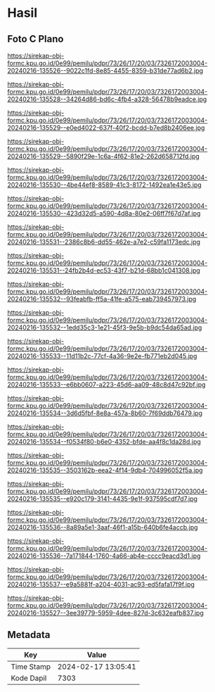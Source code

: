 # Hasil

## Foto C Plano

https://sirekap-obj-formc.kpu.go.id/0e99/pemilu/pdpr/73/26/17/20/03/7326172003004-20240216-135526--9022c1fd-8e85-4455-8359-b31de77ad6b2.jpg

https://sirekap-obj-formc.kpu.go.id/0e99/pemilu/pdpr/73/26/17/20/03/7326172003004-20240216-135528--34264d86-bd6c-4fb4-a328-56478b9eadce.jpg

https://sirekap-obj-formc.kpu.go.id/0e99/pemilu/pdpr/73/26/17/20/03/7326172003004-20240216-135529--e0ed4022-637f-40f2-bcdd-b7ed8b2406ee.jpg

https://sirekap-obj-formc.kpu.go.id/0e99/pemilu/pdpr/73/26/17/20/03/7326172003004-20240216-135529--5890f29e-1c6a-4f62-81e2-262d658712fd.jpg

https://sirekap-obj-formc.kpu.go.id/0e99/pemilu/pdpr/73/26/17/20/03/7326172003004-20240216-135530--4be44ef8-8589-41c3-8172-1492ea1e43e5.jpg

https://sirekap-obj-formc.kpu.go.id/0e99/pemilu/pdpr/73/26/17/20/03/7326172003004-20240216-135530--423d32d5-a590-4d8a-80e2-06ff7f67d7af.jpg

https://sirekap-obj-formc.kpu.go.id/0e99/pemilu/pdpr/73/26/17/20/03/7326172003004-20240216-135531--2386c8b6-dd55-462e-a7e2-c59fa1173edc.jpg

https://sirekap-obj-formc.kpu.go.id/0e99/pemilu/pdpr/73/26/17/20/03/7326172003004-20240216-135531--24fb2b4d-ec53-43f7-b21d-68bb1c041308.jpg

https://sirekap-obj-formc.kpu.go.id/0e99/pemilu/pdpr/73/26/17/20/03/7326172003004-20240216-135532--93feabfb-ff5a-41fe-a575-eab739457973.jpg

https://sirekap-obj-formc.kpu.go.id/0e99/pemilu/pdpr/73/26/17/20/03/7326172003004-20240216-135532--1edd35c3-1e21-45f3-9e5b-b9dc54da65ad.jpg

https://sirekap-obj-formc.kpu.go.id/0e99/pemilu/pdpr/73/26/17/20/03/7326172003004-20240216-135533--11d11b2c-77cf-4a36-9e2e-fb771eb2d045.jpg

https://sirekap-obj-formc.kpu.go.id/0e99/pemilu/pdpr/73/26/17/20/03/7326172003004-20240216-135533--e6bb0607-a223-45d6-aa09-48c8d47c92bf.jpg

https://sirekap-obj-formc.kpu.go.id/0e99/pemilu/pdpr/73/26/17/20/03/7326172003004-20240216-135534--3d6d5fbf-8e8a-457a-8b60-7f69ddb76479.jpg

https://sirekap-obj-formc.kpu.go.id/0e99/pemilu/pdpr/73/26/17/20/03/7326172003004-20240216-135534--f0534f80-b6e0-4352-bfde-aa4f8c1da28d.jpg

https://sirekap-obj-formc.kpu.go.id/0e99/pemilu/pdpr/73/26/17/20/03/7326172003004-20240216-135535--3503162b-eea2-4f14-9db4-704996052f5a.jpg

https://sirekap-obj-formc.kpu.go.id/0e99/pemilu/pdpr/73/26/17/20/03/7326172003004-20240216-135535--e920c179-3141-4435-9e1f-937595cdf7d7.jpg

https://sirekap-obj-formc.kpu.go.id/0e99/pemilu/pdpr/73/26/17/20/03/7326172003004-20240216-135536--8a89a5e1-3aaf-46f1-a15b-640b6fe4accb.jpg

https://sirekap-obj-formc.kpu.go.id/0e99/pemilu/pdpr/73/26/17/20/03/7326172003004-20240216-135536--7a171844-1760-4a66-ab4e-cccc9eacd3d1.jpg

https://sirekap-obj-formc.kpu.go.id/0e99/pemilu/pdpr/73/26/17/20/03/7326172003004-20240216-135537--e9a5881f-a204-4031-ac93-ed5fafa17f9f.jpg

https://sirekap-obj-formc.kpu.go.id/0e99/pemilu/pdpr/73/26/17/20/03/7326172003004-20240216-135527--3ee39779-5959-4dee-827d-3c632eafb837.jpg


## Metadata

| Key        | Value               |
| ---------- | ------------------- |
| Time Stamp | 2024-02-17 13:05:41 |
| Kode Dapil | 7303                |



